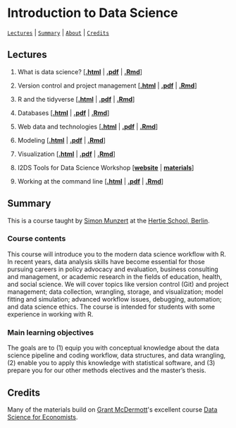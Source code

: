 # Introduction to Data Science
[`Lectures`](#lectures) | [`Summary`](#summary) |
[`About`](#about) | [`Credits`](#credits)

## Lectures

1. What is data science?
\[[**.html**](https://raw.githack.com/intro-to-data-science-21/lectures/main/01-introduction/01-introduction.html) | [**.pdf**](https://raw.githack.com/intro-to-data-science-21/lectures/main/01-introduction/01-introduction.pdf) | [**.Rmd**](https://raw.githack.com/intro-to-data-science-21/lectures/main/01-introduction/01-introduction.Rmd)\]

2. Version control and project management \[[**.html**](https://raw.githack.com/intro-to-data-science-21/lectures/main/02-version-control/02-version-control.html) | [**.pdf**](https://raw.githack.com/intro-to-data-science-21/lectures/main/02-version-control/02-version-control.pdf) | [**.Rmd**](https://raw.githack.com/intro-to-data-science-21/lectures/main/02-version-control/02-version-control.Rmd)\]

3. R and the tidyverse \[[**.html**](https://raw.githack.com/intro-to-data-science-21/lectures/main/03-tidyverse/03-tidyverse.html) | [**.pdf**](https://raw.githack.com/intro-to-data-science-21/lectures/main/03-tidyverse/03-tidyverse.pdf) | [**.Rmd**](https://raw.githack.com/intro-to-data-science-21/lectures/main/03-tidyverse/03-tidyverse.Rmd)\]

4. Databases \[[**.html**](https://raw.githack.com/intro-to-data-science-21/lectures/main/04-databases/04-databases.html) | [**.pdf**](https://raw.githack.com/intro-to-data-science-21/lectures/main/04-databases/04-databases.pdf) | [**.Rmd**](https://raw.githack.com/intro-to-data-science-21/lectures/main/04-databases/04-databases.Rmd)\]

5. Web data and technologies \[[**.html**](https://raw.githack.com/intro-to-data-science-21/lectures/main/05-webdata/05-webdata.html) | [**.pdf**](https://raw.githack.com/intro-to-data-science-21/lectures/main/05-webdata/05-webdata.pdf) | [**.Rmd**](https://raw.githack.com/intro-to-data-science-21/lectures/main/05-webdata/05-webdata.Rmd)\]

6. Modeling \[[**.html**](https://raw.githack.com/intro-to-data-science-21/lectures/main/06-modeling/06-modeling.html) | [**.pdf**](https://raw.githack.com/intro-to-data-science-21/lectures/main/06-modeling/06-modeling.pdf) | [**.Rmd**](https://raw.githack.com/intro-to-data-science-21/lectures/main/06-modeling/06-modeling.Rmd)\]

7. Visualization \[[**.html**](https://raw.githack.com/intro-to-data-science-21/lectures/main/07-visualization/07-visualization.html) | [**.pdf**](https://raw.githack.com/intro-to-data-science-21/lectures/main/07-visualization/07-visualization.pdf) | [**.Rmd**](https://raw.githack.com/intro-to-data-science-21/lectures/main/07-visualization/07-visualization.Rmd)\]

8. I2DS Tools for Data Science Workshop  \[[**website**](https://intro-to-data-science-21-workshop.github.io/) | [**materials**](https://github.com/intro-to-data-science-21-workshop)\]

9. Working at the command line \[[**.html**](https://raw.githack.com/intro-to-data-science-21/lectures/main/09-command-line/09-command-line.html) | [**.pdf**](https://raw.githack.com/intro-to-data-science-21/lectures/main/09-command-line/09-command-line.pdf) | [**.Rmd**](https://raw.githack.com/intro-to-data-science-21/lectures/main/09-command-line/09-command-line.Rmd)\]


## Summary

This is a course taught by [Simon Munzert](https://simonmunzert.github.io/) at the [Hertie School, Berlin](https://www.hertie-school.org/en/).

### Course contents

This course will introduce you to the modern data science workflow with R. In recent years, data analysis skills have become essential for those pursuing careers in policy advocacy and evaluation, business consulting and management, or academic research in the fields of education, health, and social science. We will cover topics like version control (Git) and project management; data collection, wrangling, storage, and visualization; model fitting and simulation; advanced workflow issues, debugging, automation; and data science ethics. The course is intended for students with some experience in working with R.

### Main learning objectives

The goals are to (1) equip you with conceptual knowledge about the data science pipeline and coding workflow, data structures, and data wrangling, (2) enable you to apply this knowledge with statistical software, and (3) prepare you for our other methods electives and the master’s thesis.


## Credits

Many of the materials build on [Grant McDermott](http://grantmcdermott.com)'s excellent course [Data Science for Economists](https://github.com/uo-ec607).
